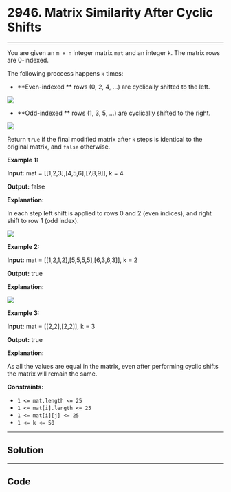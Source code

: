 # 2946. Matrix Similarity After Cyclic Shifts

---

You are given an `m x n` integer matrix `mat` and an integer `k`. The matrix rows are 0-indexed.

The following proccess happens `k` times:

  * **Even-indexed ** rows (0, 2, 4, ...) are cyclically shifted to the left.



![](https://assets.leetcode.com/uploads/2024/05/19/lshift.jpg)

  * **Odd-indexed ** rows (1, 3, 5, ...) are cyclically shifted to the right.



![](https://assets.leetcode.com/uploads/2024/05/19/rshift-stlone.jpg)

Return `true` if the final modified matrix after `k` steps is identical to the original matrix, and `false` otherwise.

 

**Example 1:**

**Input:** mat = [[1,2,3],[4,5,6],[7,8,9]], k = 4

**Output:** false

**Explanation:**

In each step left shift is applied to rows 0 and 2 (even indices), and right shift to row 1 (odd index).

![](https://assets.leetcode.com/uploads/2024/05/19/t1-2.jpg)

**Example 2:**

**Input:** mat = [[1,2,1,2],[5,5,5,5],[6,3,6,3]], k = 2

**Output:** true

**Explanation:**

![](https://assets.leetcode.com/uploads/2024/05/19/t1-3.jpg)

**Example 3:**

**Input:** mat = [[2,2],[2,2]], k = 3

**Output:** true

**Explanation:**

As all the values are equal in the matrix, even after performing cyclic shifts the matrix will remain the same.

 

**Constraints:**

  * `1 <= mat.length <= 25`
  * `1 <= mat[i].length <= 25`
  * `1 <= mat[i][j] <= 25`
  * `1 <= k <= 50`

---

## Solution



---

## Code
```python


```